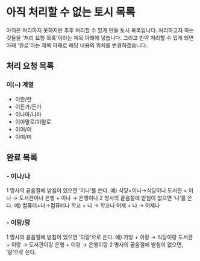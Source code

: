 # 아직 처리할 수 없는 토시 목록

아직은 처리하지 못하지만 추후 처리할 수 있게 만들 토시 목록입니다. 처리하고자 하는 것들을 '처리 요청 목록'이라는 제목 아래에 넣습니다. 그리고 만약 처리할 수 있게 되면 아래 '완료'라는 제목 아래로 해당 내용의 위치를 변경하겠습니다.

## 처리 요청 목록

### 이(~) 계열

- 이란/란
- 이든가/든가
- 이나마/나마
- 이야말로/야말로
- 이여/여
- 이며/며

## 완료 목록

### - 이나/나

1 명사의 끝음절에 받침이 있으면 ‘이나’를 쓴다.
예) 식당+이나→식당이나 도서관 + 이나 → 도서관이나 은행 + 이나 → 은행이나
2 명사의 끝음절에 받침이 없으면 ‘나’를 쓴다.
예) 컴퓨터+나→컴퓨터나 학교 + 나 → 학교나 어제 + 나 → 어제나

### - 이랑/랑

1 명사의 끝음절에 받침이 있으면 ‘이랑’으로 쓴다.
예) 가방 + 이랑 → 식당이랑 도서관 + 이랑 → 도서관이랑 은행 + 이랑 → 은행이랑
2 명사의 끝음절에 받침이 없으면, ‘랑’으로 쓴다.
